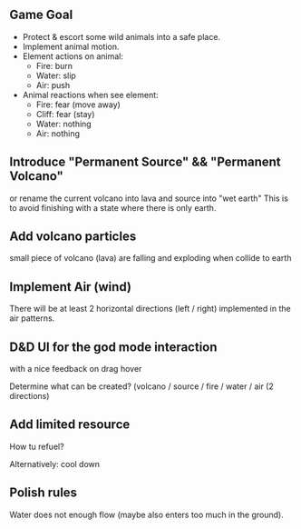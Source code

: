Game Goal
---
- Protect & escort some wild animals into a safe place.
- Implement animal motion.
- Element actions on animal:
  - Fire: burn
  - Water: slip
  - Air: push
- Animal reactions when see element:
  - Fire: fear (move away)
  - Cliff: fear (stay)
  - Water: nothing
  - Air: nothing


Introduce "Permanent Source" && "Permanent Volcano"
---
or rename the current volcano into lava and source into "wet earth"
This is to avoid finishing with a state where there is only earth.

Add volcano particles
---

small piece of volcano (lava) are falling and exploding when collide to earth

Implement Air (wind)
---

There will be at least 2 horizontal directions (left / right) implemented in the air patterns.

D&D UI for the god mode interaction
---
with a nice feedback on drag hover

Determine what can be created?
(volcano / source / fire / water / air (2 directions)

Add limited resource
----
How tu refuel?

Alternatively: cool down

Polish rules
---

Water does not enough flow (maybe also enters too much in the ground).
